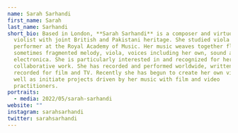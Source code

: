 ```yaml
---
name: Sarah Sarhandi
first_name: Sarah
last_name: Sarhandi
short_bio: Based in London, **Sarah Sarhandi** is a composer and virtuoso
  violist with joint British and Pakistani heritage. She studied viola as a
  performer at the Royal Academy of Music. Her music weaves together fluid
  sometimes fragmented melody, viola, voices including her own, sound and
  electronica. She is particularly interested in and recognized for her
  collaborative work. She has recorded and performed worldwide, written and
  recorded for film and TV. Recently she has begun to create her own videos as
  well as initiate projects driven by her music with film and video
  practitioners.
portraits:
  - media: 2022/05/sarah-sarhandi
website: ""
instagram: sarahsarhandi
twitter: sarahsarhandi
---
```

